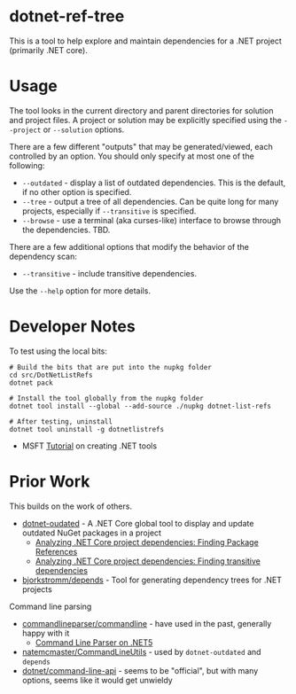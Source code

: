 # dotnet-ref-tree

This is a tool to help explore and maintain dependencies for a .NET project (primarily .NET core).


# Usage

The tool looks in the current directory and parent directories for solution and project files.
A project or solution may be explicitly specified using the `--project` or `--solution` options.

There are a few different "outputs" that may be generated/viewed, each controlled by an option.
You should only specify at most one of the following:

* `--outdated` - display a list of outdated dependencies. This is the default, if no other option is specified.
* `--tree` - output a tree of all dependencies. Can be quite long for many projects, especially if `--transitive` is specified.
* `--browse` - use a terminal (aka curses-like) interface to browse through the dependencies. TBD.

There are a few additional options that modify the behavior of the dependency scan:

* `--transitive` - include transitive dependencies.

Use the `--help` option for more details.


# Developer Notes

To test using the local bits:

    # Build the bits that are put into the nupkg folder 
    cd src/DotNetListRefs
    dotnet pack

    # Install the tool globally from the nupkg folder
    dotnet tool install --global --add-source ./nupkg dotnet-list-refs

    # After testing, uninstall
    dotnet tool uninstall -g dotnetlistrefs


* MSFT [Tutorial](https://docs.microsoft.com/en-us/dotnet/core/tools/global-tools-how-to-create) on creating .NET tools


# Prior Work

This builds on the work of others.

* [dotnet-oudated](https://github.com/dotnet-outdated/dotnet-outdated) - A .NET Core global tool to display and update outdated NuGet packages in a project
    * [Analyzing .NET Core project dependencies: Finding Package References](https://www.jerriepelser.com/blog/analyze-dotnet-project-dependencies-part-1/)
    * [Analyzing .NET Core project dependencies: Finding transitive dependencies](https://www.jerriepelser.com/blog/analyze-dotnet-project-dependencies-part-2/)
* [bjorkstromm/depends](https://github.com/bjorkstromm/depends) - Tool for generating dependency trees for .NET projects

Command line parsing

* [commandlineparser/commandline](https://github.com/commandlineparser/commandline) - have used in the past, generally happy with it
    * [Command Line Parser on .NET5](https://devblogs.microsoft.com/ifdef-windows/command-line-parser-on-net5/)
* [natemcmaster/CommandLineUtils](https://github.com/natemcmaster/CommandLineUtils) - used by `dotnet-outdated` and `depends`
* [dotnet/command-line-api](https://github.com/dotnet/command-line-api) - seems to be "official", but with many options, seems like it would get unwieldy

